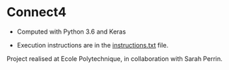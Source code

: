 # Connect4

- Computed with Python 3.6 and Keras

- Execution instructions are in the [instructions.txt](instructions.txt) file.

Project realised at Ecole Polytechnique, in collaboration with Sarah Perrin.
